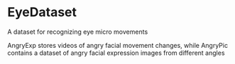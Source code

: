 # EyeDataset
A dataset for recognizing eye micro movements

AngryExp stores videos of angry facial movement changes, while AngryPic contains a dataset of angry facial expression images from different angles
